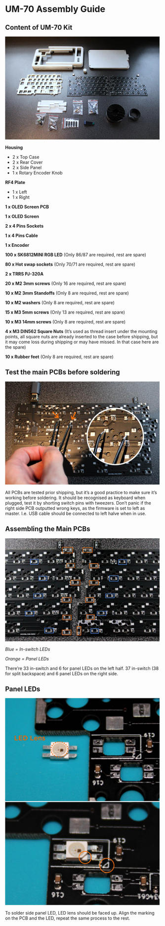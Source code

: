 # UM-70 Assembly Guide

## **Content of UM-70 Kit**

<a href="images/00_WhatsInTheBox.jpg">
<img src="images/00_WhatsInTheBox.jpg" width="500">
</a>

**Housing** 
- 2 x Top Case
- 2 x Rear Cover
- 2 x Side Panel
- 1 x Rotary Encoder Knob

**RF4 Plate**
- 1 x Left
- 1 x Right

**1 x OLED Screen PCB**

**1 x OLED Screen**

**2 x 4 Pins Sockets**

**1 x 4 Pins Cable**

**1 x Encoder**

**100 x SK6812MINI RGB LED** (Only 86/87 are required, rest are spare)

**80 x Hot swap sockets** (Only 70/71 are required, rest are spare)

**2 x TRRS PJ-320A**

**20 x M2 3mm screws** (Only 16 are required, rest are spare)

**10 x M2 3mm Standoffs** (Only 8 are required, rest are spare)

**10 x M2 washers** (Only 8 are required, rest are spare)

**15 x M3 5mm screws** (Only 13 are required, rest are spare)

**10 x M3 14mm screws** (Only 8 are required, rest are spare)

**4 x M3 DIN562 Square Nuts** (It’s used as thread insert under the mounting points, all square nuts are already inserted to the case before shipping, but it may come loss during shipping or may have missed. In that case here are the spare)

**10 x Rubber feet** (Only 8 are required, rest are spare)

## **Test the main PCBs before soldering**

<a href="images/01_Test.jpg">
<img src="images/01_Test.jpg" width="500">
</a>

All PCBs are tested prior shipping, but it’s a good practice to make sure it’s working before soldering. It should be recognised as keyboard when plugged, test it by shorting switch pins with tweezers. Don’t panic if the right side PCB outputted wrong keys, as the firmware is set to left as master. I.e. USB cable should be connected to left halve when in use.



## **Assembling the Main PCBs**

<a href="images/02_LEDs.jpg">
<img src="images/02_LEDs.jpg" width="500">
</a>

_Blue = In-switch LEDs_

_Orange = Panel LEDs_

There’re 33 in-switch and 6 for panel LEDs on the left half. 37 in-switch (38 for split backspace) and 6 panel LEDs on the right side.


## **Panel LEDs**

<a href="images/03_ PanelLEDLens.jpg">
<img src="images/03_ PanelLEDLens.jpg" width="500">
</a>

<a href="images/04_PenalLEDMarking.jpg">
<img src="images/04_PenalLEDMarking.jpg" width="500">
</a>

To solder side panel LED, LED lens should be faced up. Align the marking on the PCB and the LED, repeat the same process to the rest.